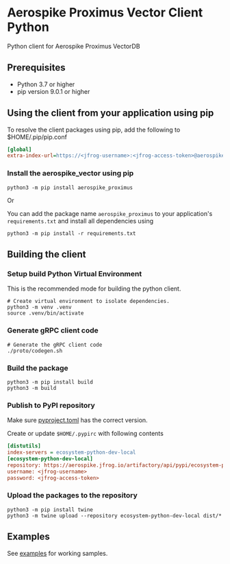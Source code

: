# Aerospike Proximus Vector Client Python
Python client for Aerospike Proximus VectorDB

## Prerequisites
 - Python 3.7 or higher
 - pip version 9.0.1 or higher

## Using the client from your application using pip
To resolve the client packages using pip, add the following to $HOME/.pip/pip.conf

```ini
[global]
extra-index-url=https://<jfrog-username>:<jfrog-access-token>@aerospike.jfrog.io/artifactory/api/pypi/ecosystem-python-dev-local/simple 
```

### Install the aerospike_vector using pip
```shell
python3 -m pip install aerospike_proximus
```
Or 

You can add the package name `aerospike_proximus` to your application's `requirements.txt` and install all dependencies using
```shell
python3 -m pip install -r requirements.txt
```

## Building the client
### Setup build Python Virtual Environment
This is the recommended mode for building the python client.

```shell
# Create virtual environment to isolate dependencies.
python3 -m venv .venv
source .venv/bin/activate
```

### Generate gRPC client code
```shell
# Generate the gRPC client code
./proto/codegen.sh
```

### Build the package
```shell
python3 -m pip install build
python3 -m build
```

### Publish to PyPI repository
Make sure [pyproject.toml](pyproject.toml) has the correct version.

Create or update `$HOME/.pypirc` with following contents

```ini
[distutils]
index-servers = ecosystem-python-dev-local
[ecosystem-python-dev-local]
repository: https://aerospike.jfrog.io/artifactory/api/pypi/ecosystem-python-dev-local
username: <jfrog-username>
password: <jfrog-access-token>
```

### Upload the packages to the repository
```shell
python3 -m pip install twine
python3 -m twine upload --repository ecosystem-python-dev-local dist/*
```

## Examples

See [examples](https://github.com/aerospike/proximus-examples) for working samples.
